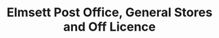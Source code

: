 ---
title: "Elmsett Post Office, General Stores and Off Licence"
url: /ipswich/elmsett-post-office-general-stores-and-off-licence/
shop: convenience
---